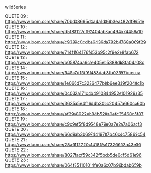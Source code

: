 wildSeries 

QUETE 09 : https://www.loom.com/share/70bd08695d4a4a1d86b3ea482df9651e  
QUETE 10 : https://www.loom.com/share/d5f88127cf92404ab8ac494b74459a10  
QUETE 11 : https://www.loom.com/share/c9389c0cdbe6439da782b4768a069f29  
QUETE 12 : https://www.loom.com/share/714f1f64176f453b95c2f9e2e8fab672  
QUETE 13 : https://www.loom.com/share/b05874aa6c1e405eb5388db8fa04a08c  
QUETE 14 : https://www.loom.com/share/545c7d15ff6f483dab3fb02597bcecca  
QUETE 15 : https://www.loom.com/share/1e066d7c3226477b8b6ee339f2048c1b  
QUETE 16 : https://www.loom.com/share/0c032a171c4b4910844952e101929a35  
QUETE 17 : https://www.loom.com/share/3635a5e4f16d4b30bc20457a660ca60b  
QUETE 18 : https://www.loom.com/share/af29a8922eb84b528a0efc35468d5f87  
QUETE 19 : https://www.loom.com/share/c9c9ef5f8d9548e79e0a7e2a7a06acf3  
QUETE 20 : https://www.loom.com/share/66d9ab3b6974419787b46cdc75869c54  
QUETE 21 : https://www.loom.com/share/28a6112720c1418f9a17326662a43e36  
QUETE 22 : https://www.loom.com/share/8027facf59c842f5bcb5de0df5d61e96  
QUETE 23 : https://www.loom.com/share/064f851101014fe0a6c07b96bdab659b
